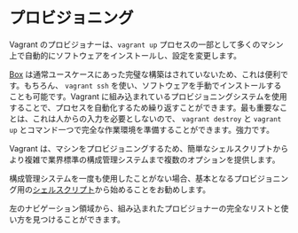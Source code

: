 # プロビジョニング

Vagrant のプロビジョナーは、`vagrant up` プロセスの一部として多くのマシン上で自動的にソフトウェアをインストールし、設定を変更します。

[Box](../boxes/boxes.md) は通常ユースケースにあった完璧な構築はされていないため、これは便利です。もちろん、 `vagrant ssh` を使い、ソフトウェアを手動でインストールすることも可能です。Vagrant に組み込まれているプロビジョニングシステムを使用することで、プロセスを自動化するため繰り返すことができます。最も重要なことは、これは人からの入力を必要としないので、 `vagrant destroy` と `vagrant up` とコマンド一つで完全な作業環境を準備することができます。強力です。

Vagrant は、マシンをプロビジョニングするため、簡単なシェルスクリプトからより複雑で業界標準の構成管理システムまで複数のオプションを提供します。

構成管理システムを一度も使用したことがない場合、基本となるプロビジョニング用の[シェルスクリプト](http://docs.vagrantup.com/v2/provisioning/shell.html)から始めることをお勧めします。

左のナビゲーション領域から、組み込まれたプロビジョナーの完全なリストと使い方を見つけることができます。

